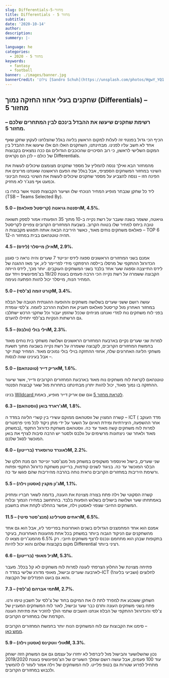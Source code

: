 ```yaml
---
slug: Differentials-מחזור-5
title: Differentials - מחזור 5
subtitle:
date: '2020-10-14'
author:
description:
summery: |-

language: he
categories:
  - מחזור 5 - 2020
keywords:
  - fantasy
  - football
banner: ./images/banner.jpg
bannerCredit: 'צילום [Sandro Schuh](https://unsplash.com/photos/HgwY_YQ1m0w) ב [Unsplash](https://unsplash.com)'
---
```


<h2>שחקנים בעלי אחוז החזקה נמוך (Differentials) – מחזור 5</h2>
<h3>רשימת שחקנים שיעשו את ההבדל בינכם לבין המתחרים שלכם – מחזור 5.</h3>
<p>
  הכיף הכי גדול בפנטזי זה לעלות למקום הראשון בליגה בגלל שהצלחנו לעקוץ שחקן שאף
  אחד לא חשב עליו לפנינו. מבחינתנו, השחקנים האלו הם אלו שיעשו את ההבדל בין המקום
  השלישי לראשון, כי רוב הסיכויים שהכוכבים הגדולים גם ככה נמצאים בקבוצות של כולם
  – לכן הם נקראים Differentials.
</p>
<p>
  מהמחזור הבא ואילך ננסה להמליץ על מספר שחקנים מצומצם שיכולים לעשות את השינוי
  במחזור המשחקים הספציפי, אבל בגלל שזו הפעם הראשונה שאנחנו מריצים את הפינה הזו –
  ננסה להצביע על מספר שחקנים שיכולים לעשות את השינוי בטווח הבינוני וכמעט אף
  מנג'ר לא מחזיק.
</p>
<p>
  ליד כל שחקן שנבחר מופיע המחיר הנוכחי שלו ושיעור הקבוצות פנטזי אשר בחרו בו<br />(TSB
  – Teams Selected By).
</p>
<h4>ויסנטה גויאטה (קריסטל פאלאס) – 5.0M, 4.5%.</h4>
<p>
  גויאטה, ששמר בשנה שעבר על רשת נקייה ב-10 מתוך 35 הופעותיו אמור לספק תשואה טובה
  ביחס למחיר שלו בטווח הקרוב. בשבעת המחזורים הקרובים צפויים לקריסטל פאלאס משחקים
  נוחים מאוד, כאשר היריבה הבאה אותה תפגוש מקבוצות ה – TOP 6 תהיה טוטנהאם בבית
  במחזור ה-12.
</p>
<h4>אילן מייסלר (לידס) – 4.5M, 2.9%.</h4>
<p>
  אמנם בשני המחזורים הראשונים ספגה לידס יונייטד 7 שערים והיה נראה כי סגנון
  הכדורגל ההתקפי של מרסלו ביילסה הרפתקני מידי לפריימר ליג, אך מאז ההגנה של לידס
  התייצבה וספגה שער אחד בלבד בשני המשחקים העוקבים. יותר מכך, לידס הייתה הקבוצה
  ששמרה על רשת נקייה הכי הרבה פעמים בעונת 19/20 בצ'מפיונשיפ ויחד עם המחיר הנוח,
  מייסלר יכול להוות הפתעה נעימה.
</p>
<h4>קורט זומה (צ'לסי) – 5.0M, 3.4%.</h4>
<p>
  עושה רושם ששני שערים בשלושה משחקים וההופעה ההגנתית הטובה של הבלוז במחזור
  האחרון מול קריסטל פאלאס תעניק את חולצת ההרכב לזומה. צ'לסי עומדת בפני לוח
  משחקים נוח למדי ואנחנו מניחים שככל שהזמן יעבור וכל שחקני הרכש ישתלבו גם הרשתות
  הנקיות בצ'לסי יתחילו להערם.
</p>
<h4>וילי בולי (וולבס) – 5.5M, 2.3%.</h4>
<p>
  למרות שני שערים נקיים בארבעת המחזורים הראשונים ושלושה משחקי בית נוחים מאוד
  בחמשת המחזורים הקרובים, לקבוצה ששמרה על רשת נקייה בשבעה מתוך תשעת משחקי הליגה
  האחרונים שלה, אחוזי ההחזקה בוילי בולי נמוכים מאוד. המחיר קצת יקר – אבל בעינינו
  שווה לנסות.
</p>
<h4>אריק דייר (טוטנהאם) – 5.0M, 1.6%.</h4>
<p>
  טוטנהאם לקראת לוח משחקים נוח מאוד בארבעת המחזורים הקרובים ודייר, אשר שיעור
  ההחזקה בו נמוך מאוד, יכול להוות יתרון מבחינתנו בתחרות מול שאר קבוצות הפנטזי.
</p>
<p class="comment-link">בנינו <a href="למי-שהספיק-להתייאש-Wildcard-למחזור-5">Wildcard לקראת מחזור 5</a> וגם שם אריק דייר מופיע, באמת.</p>
<h4>ג'רארד בואן (ווסטהאם) – 6.3M, 1.8%.</h4>
<p>
  קשרה המצוין של ווסטהאם ממוקם עשירי בין קשרי הליגה במדד ה – ICT (
  מדד העוקב אחר ההשפעה, היצירתיות ומידת האיום על השער על ידי מתן ניקוד לכל מיני
  פרמטרים במשחק), למרות לוח משחקים קשה מאוד עד כה. ווסטהאם משחקת כדורגל התקפי
  מאוד ולאחר שני ניצחונות מרשימים על וולבס ולסטר יש הרבה סיבות לצרף את בואן
  המוכשר לסגל שלכם.
</p>
<h4>לאונרד טרוסארד (ברייטון) – 6.0M, 2.2%.</h4>
<p>
  שני שערים, בישול ואינספור משקופים במשחק מול מנצ'סטר יונייטד הם מנת חלקו של
  הבלגי המוכשר עד כה. בניגוד לשנים קודמות, ברייטון משחקת כדורגל התקפי ופתוח
  ורשימת היריבות במחזורים הקרובים נראית נוחה בהרבה מהיריבות שהם פגשו עד כה.
</p>
<h4>ג'ון מקגין (אסטון וילה) – 5.5M, 1.1%.</h4>
<p>
  קשרה הסקוטי של וילה פתח בצורה מצוינת את העונה, בדומה לשאר חבריו ומחזיק באמתחתו
  שער ושלושה בישולים בשלוש הופעות בלבד. בהתחשב במחירו הנמוך ובלוח המשחקים החיובי
  שצפוי לאסטון וילה, אפשר בהחלט לקחת אותו בחשבון.
</p>
<h4>ראחים סטרלינג (מנצ'סטר סיטי) – 11.5M, 6.5%.</h4>
<p>
  אמנם הוא אחד המחמצנים הגדולים בשנים האחרונות בפריימר ליג, אבל הוא גם אחד
  מהשחקנים עם הניקוד הגבוה ביותר במשחק בכל אחת מהעונות האחרונות, בעיקר בתקופות
  שבהן הוא מתחמם ונכנס לרצף משחקים חיובי. רק 6.5% מהמנג'רים מצאו לו מקום בקבוצות
  שלהם והוא יכול להיות Differential רציני ביותר.
</p>
<h4>ניל מאופי (ברייטון) – 6.6M, 5.3%.</h4>
<p>
  פתיחה מצוינת של החלוץ הצרפתי לעונה למרות לוח משחקים לא קל בכלל. מעבר לארבעה
  שערים ובישול, מאופי מדורג שלישי במדד ה-ICT לחלוצים (ושביעי בליגה!) והוא גם
  בועט הפנדלים של הקבוצה.
</p>
<h4>תמי אברהם (צ'לסי) – 7.3M, 2.7%.</h4>
<p>
  השחקן ששכנע את למפרד לתת לו את המיקום בחוד של צ'לסי על חשבון טימו ורנו. פתח
  בשני משחקים העונה ותרם כבר שער ובישול, לאור לוח המשחקים המעניין של צ'לסי
  והכדורגל ההתקפי של הבלוז אנחנו חושבים שתמי הולך להזכיר את פתיחת העונה הקודמת
  שלו במחזורים הקרובים.
</p>
<p class="comment-link">
  סימנו את הקבוצות עם לוח המשחקים הנוח יותר בחמשת המחזורים הקרובים – <br/><a href="סקירת-לוח-משחקים-מחזורים-5-9">ממש כאן</a>.
</p>
<h4>אולי ווטקינס (אסטון וילה) – 5.9M, 3.3%.</h4>
<p>
  נכון שהשלושער והבישול מול ליברפול לא יחזרו על עצמם גם אם המשחק הזה ישוחק עוד
  100 פעמים, אבל עושה רושם שמלך השערים של הצ'מפיונשיפ בעונת 2019/2020 מתחיל
  לפרוע שטרות גם בטופ פלייט. לוח המשחקים של וילה אמור לעזור לו להמשיך ולכבוש
  במחזורים הקרובים.
</p>
